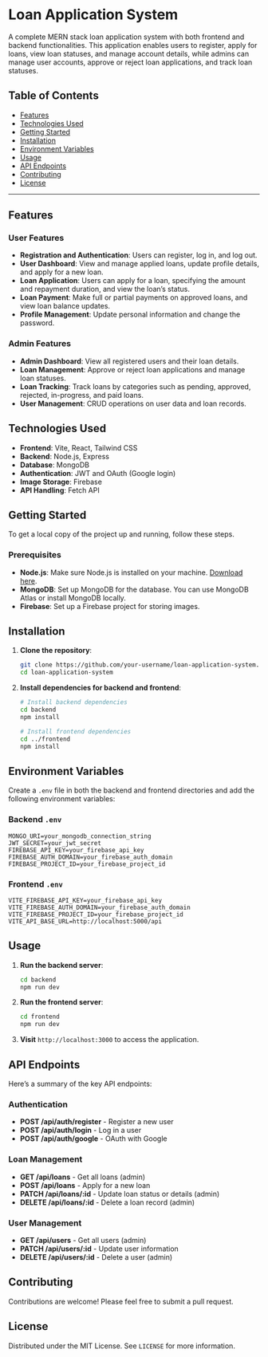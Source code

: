 
# Loan Application System

A complete MERN stack loan application system with both frontend and backend functionalities. This application enables users to register, apply for loans, view loan statuses, and manage account details, while admins can manage user accounts, approve or reject loan applications, and track loan statuses.

## Table of Contents
- [Features](#features)
- [Technologies Used](#technologies-used)
- [Getting Started](#getting-started)
- [Installation](#installation)
- [Environment Variables](#environment-variables)
- [Usage](#usage)
- [API Endpoints](#api-endpoints)
- [Contributing](#contributing)
- [License](#license)

---

## Features

### User Features
- **Registration and Authentication**: Users can register, log in, and log out.
- **User Dashboard**: View and manage applied loans, update profile details, and apply for a new loan.
- **Loan Application**: Users can apply for a loan, specifying the amount and repayment duration, and view the loan’s status.
- **Loan Payment**: Make full or partial payments on approved loans, and view loan balance updates.
- **Profile Management**: Update personal information and change the password.

### Admin Features
- **Admin Dashboard**: View all registered users and their loan details.
- **Loan Management**: Approve or reject loan applications and manage loan statuses.
- **Loan Tracking**: Track loans by categories such as pending, approved, rejected, in-progress, and paid loans.
- **User Management**: CRUD operations on user data and loan records.

## Technologies Used
- **Frontend**: Vite, React, Tailwind CSS
- **Backend**: Node.js, Express
- **Database**: MongoDB
- **Authentication**: JWT and OAuth (Google login)
- **Image Storage**: Firebase
- **API Handling**: Fetch API

## Getting Started
To get a local copy of the project up and running, follow these steps.

### Prerequisites
- **Node.js**: Make sure Node.js is installed on your machine. [Download here](https://nodejs.org/).
- **MongoDB**: Set up MongoDB for the database. You can use MongoDB Atlas or install MongoDB locally.
- **Firebase**: Set up a Firebase project for storing images.

## Installation

1. **Clone the repository**:
   ```bash
   git clone https://github.com/your-username/loan-application-system.git
   cd loan-application-system
   ```

2. **Install dependencies for backend and frontend**:
   ```bash
   # Install backend dependencies
   cd backend
   npm install

   # Install frontend dependencies
   cd ../frontend
   npm install
   ```

## Environment Variables

Create a `.env` file in both the backend and frontend directories and add the following environment variables:

### Backend `.env`
```env
MONGO_URI=your_mongodb_connection_string
JWT_SECRET=your_jwt_secret
FIREBASE_API_KEY=your_firebase_api_key
FIREBASE_AUTH_DOMAIN=your_firebase_auth_domain
FIREBASE_PROJECT_ID=your_firebase_project_id
```

### Frontend `.env`
```env
VITE_FIREBASE_API_KEY=your_firebase_api_key
VITE_FIREBASE_AUTH_DOMAIN=your_firebase_auth_domain
VITE_FIREBASE_PROJECT_ID=your_firebase_project_id
VITE_API_BASE_URL=http://localhost:5000/api
```

## Usage

1. **Run the backend server**:
   ```bash
   cd backend
   npm run dev
   ```

2. **Run the frontend server**:
   ```bash
   cd frontend
   npm run dev
   ```

3. **Visit** `http://localhost:3000` to access the application.

## API Endpoints

Here’s a summary of the key API endpoints:

### Authentication
- **POST /api/auth/register** - Register a new user
- **POST /api/auth/login** - Log in a user
- **POST /api/auth/google** - OAuth with Google

### Loan Management
- **GET /api/loans** - Get all loans (admin)
- **POST /api/loans** - Apply for a new loan
- **PATCH /api/loans/:id** - Update loan status or details (admin)
- **DELETE /api/loans/:id** - Delete a loan record (admin)

### User Management
- **GET /api/users** - Get all users (admin)
- **PATCH /api/users/:id** - Update user information
- **DELETE /api/users/:id** - Delete a user (admin)

## Contributing
Contributions are welcome! Please feel free to submit a pull request.

## License
Distributed under the MIT License. See `LICENSE` for more information.
